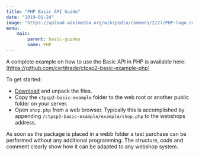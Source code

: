 ```yaml
---
title: "PHP Basic API Guide"
date: "2019-01-24"
image: "https://upload.wikimedia.org/wikipedia/commons/2/27/PHP-logo.svg"
menu: 
    main:
        parent: basic-guides
        name: PHP
---
```

A complete example on how to use the Basic API in PHP is available here: [https://github.com/certitrade/ctpsp2-basic-example-php]

To get started:

* [Download](https://github.com/certitrade/ctpsp2-basic-example-php/archive/master.zip) and unpack the files.
* Copy the `ctpsp2-basic-example` folder to the web root or another public folder on your server.
* Open `shop.php` from a web browser. Typically this is accomplished by appending `/ctpsp2-basic-example/example/shop.php` to the webshops address.

As soon as the package is placed in a webb folder a test purchase can be performed without any additional programming. The structure, code and comment clearly show how it can be adapted to any webshop system.
